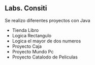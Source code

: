 ## Labs. Consiti
Se realizo diferentes proyectos con Java 
- Tienda Libro
- Logica Rectangulo
- Logica el mayor de dos numeros
- Proyecto Caja
- Proyecto Mundo Pc
- Proyecto Catalodo de Peliculas

